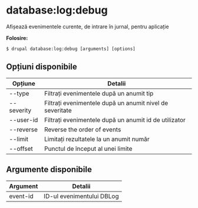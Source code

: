 # database:log:debug
Afișează evenimentele curente, de intrare în jurnal, pentru aplicație

**Folosire:**
```
$ drupal database:log:debug [arguments] [options] 
```

## Opțiuni disponibile
Opțiune | Detalii
-------|-------------
--type | Filtrați evenimentele după un anumit tip
--severity | Filtrați evenimentele după un anumit nivel de severitate
--user-id | Filtrați evenimentele după un anumit id de utilizator
--reverse | Reverse the order of events
--limit | Limitați rezultatele la un anumit număr
--offset | Punctul de început al unei limite

## Argumente disponibile
Argument | Detalii
---------|-------------
event-id | ID-ul evenimentului DBLog
